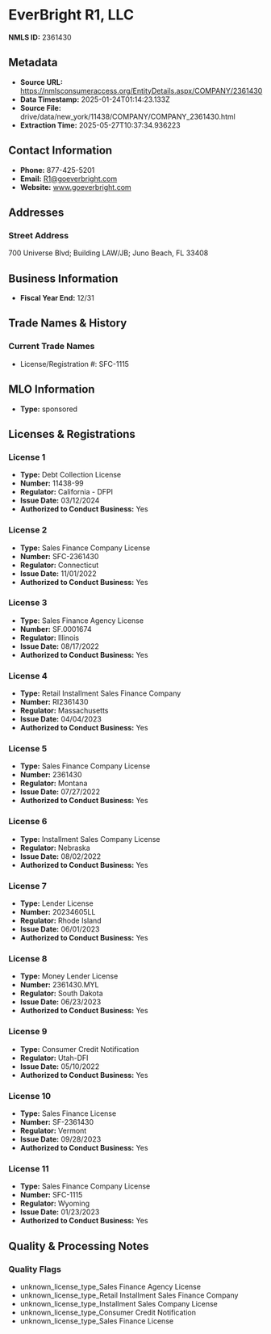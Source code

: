 # EverBright R1, LLC

**NMLS ID:** 2361430

## Metadata
- **Source URL:** https://nmlsconsumeraccess.org/EntityDetails.aspx/COMPANY/2361430
- **Data Timestamp:** 2025-01-24T01:14:23.133Z
- **Source File:** drive/data/new_york/11438/COMPANY/COMPANY_2361430.html
- **Extraction Time:** 2025-05-27T10:37:34.936223

## Contact Information
- **Phone:** 877-425-5201
- **Email:** R1@goeverbright.com
- **Website:** www.goeverbright.com

## Addresses
### Street Address
700 Universe Blvd; Building LAW/JB; Juno Beach, FL 33408

## Business Information
- **Fiscal Year End:** 12/31

## Trade Names & History
### Current Trade Names
- License/Registration #: SFC-1115

## MLO Information
- **Type:** sponsored

## Licenses & Registrations

### License 1
- **Type:** Debt Collection License
- **Number:** 11438-99
- **Regulator:** California - DFPI
- **Issue Date:** 03/12/2024
- **Authorized to Conduct Business:** Yes

### License 2
- **Type:** Sales Finance Company License
- **Number:** SFC-2361430
- **Regulator:** Connecticut
- **Issue Date:** 11/01/2022
- **Authorized to Conduct Business:** Yes

### License 3
- **Type:** Sales Finance Agency License
- **Number:** SF.0001674
- **Regulator:** Illinois
- **Issue Date:** 08/17/2022
- **Authorized to Conduct Business:** Yes

### License 4
- **Type:** Retail Installment Sales Finance Company
- **Number:** RI2361430
- **Regulator:** Massachusetts
- **Issue Date:** 04/04/2023
- **Authorized to Conduct Business:** Yes

### License 5
- **Type:** Sales Finance Company License
- **Number:** 2361430
- **Regulator:** Montana
- **Issue Date:** 07/27/2022
- **Authorized to Conduct Business:** Yes

### License 6
- **Type:** Installment Sales Company License
- **Regulator:** Nebraska
- **Issue Date:** 08/02/2022
- **Authorized to Conduct Business:** Yes

### License 7
- **Type:** Lender License
- **Number:** 20234605LL
- **Regulator:** Rhode Island
- **Issue Date:** 06/01/2023
- **Authorized to Conduct Business:** Yes

### License 8
- **Type:** Money Lender License
- **Number:** 2361430.MYL
- **Regulator:** South Dakota
- **Issue Date:** 06/23/2023
- **Authorized to Conduct Business:** Yes

### License 9
- **Type:** Consumer Credit Notification
- **Regulator:** Utah-DFI
- **Issue Date:** 05/10/2022
- **Authorized to Conduct Business:** Yes

### License 10
- **Type:** Sales Finance License
- **Number:** SF-2361430
- **Regulator:** Vermont
- **Issue Date:** 09/28/2023
- **Authorized to Conduct Business:** Yes

### License 11
- **Type:** Sales Finance Company License
- **Number:** SFC-1115
- **Regulator:** Wyoming
- **Issue Date:** 01/23/2023
- **Authorized to Conduct Business:** Yes

## Quality & Processing Notes
### Quality Flags
- unknown_license_type_Sales Finance Agency License
- unknown_license_type_Retail Installment Sales Finance Company
- unknown_license_type_Installment Sales Company License
- unknown_license_type_Consumer Credit Notification
- unknown_license_type_Sales Finance License
